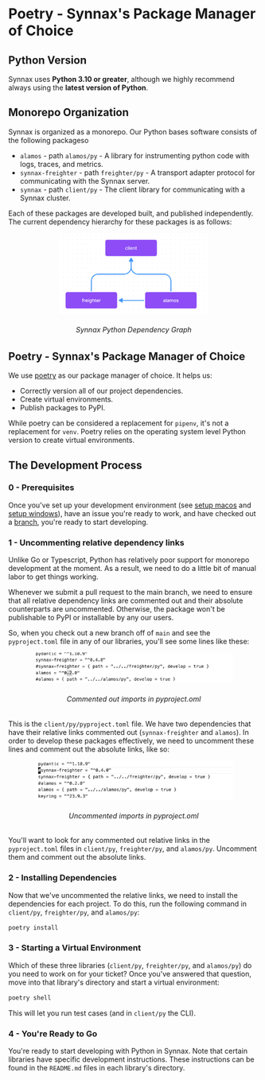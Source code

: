 # Poetry - Synnax's Package Manager of Choice

## Python Version

Synnax uses **Python 3.10 or greater**, although we highly recommend always using the **latest version of Python**.

## Monorepo Organization

Synnax is organized as a monorepo. Our Python bases software consists of the following packageso

- `alamos` - path `alamos/py` - A library for instrumenting python code with
logs, traces, and metrics.
- `synnax-freighter` - path `freighter/py` - A transport adapter protocol
for communicating with the Synnax server.
- `synnax` - path `client/py` - The client library for communicating with
a Synnax cluster.

Each of these packages are developed built, and published independently.
The current dependency hierarchy for these packages is as follows:

<p align="middle">
    <img src="./img/python/deps.png" width="300px">
    <h6 align="Middle">Synnax Python Dependency Graph</h6>
</p>

## Poetry - Synnax's Package Manager of Choice

We use [poetry](https://python-poetry.org/) as our package manager of choice. It helps
us:

* Correctly version all of our project dependencies. 
* Create virtual environments.
* Publish packages to PyPI.

While poetry can be considered a replacement for `pipenv`, it's not a replacement for `venv`. 
Poetry relies on the operating system level Python version to create virtual environments.

## The Development Process

### 0 - Prerequisites

Once you've set up your development environment (see [setup macos](../setup-macos.md) and
[setup windows](../setup-windows.md)), have an issue you're ready to work, and have
checked out a [branch](../git.md), you're ready to start developing.

### 1 - Uncommenting relative dependency links

Unlike Go or Typescript, Python has relatively poor support for monorepo development at
the moment. As a result, we need to do a little bit of manual labor to get things working.

Whenever we submit a pull request to the main branch, we need to ensure that all relative
dependency links are commented out and their absolute counterparts are uncommented. 
Otherwise, the package won't be publishable to PyPI or installable by any our users.

So, when you check out a new branch off of `main` and see the `pyproject.toml` file in
any of our libraries, you'll see some lines like these:

<p align="middle">
    <img src="./img/python/rel.png" width="400px">
    <h6 align="Middle">Commented out imports in pyproject.oml</h6>
</p>

This is the `client/py/pyproject.toml` file. We have two dependencies that
have their relative links commented out (`synnax-freighter` and `alamos`). In order to develop these packages effectively, we need to uncomment these lines and comment out the absolute links, like so:

<p align="middle">
    <img src="./img/python/abs.png" width="400px">
    <h6 align="Middle">Uncommented imports in pyproject.oml</h6>
</p>

You'll want to look for any commented out relative links in the `pyproject.toml` files in
`client/py`, `freighter/py`, and `alamos/py`. Uncomment them and comment out the absolute
links.

### 2 -  Installing Dependencies

Now that we've uncommented the relative links, we need to install the dependencies for
each project. To do this, run the following command in `client/py`, `freighter/py`,
and `alamos/py`:

```bash
poetry install
```

### 3 - Starting a Virtual Environment

Which of these three libraries (`client/py`, `freighter/py`, and `alamos/py`) do you
need to work on for your ticket? Once you've answered that question, move into that
library's directory and start a virtual environment:

```bash
poetry shell
```

This will let you run test cases (and in `client/py` the CLI).

### 4 - You're Ready to Go

You're ready to start developing with Python in Synnax. Note that certain libraries
have specific development instructions. These instructions can be found in the `README.md`
files in each library's directory.